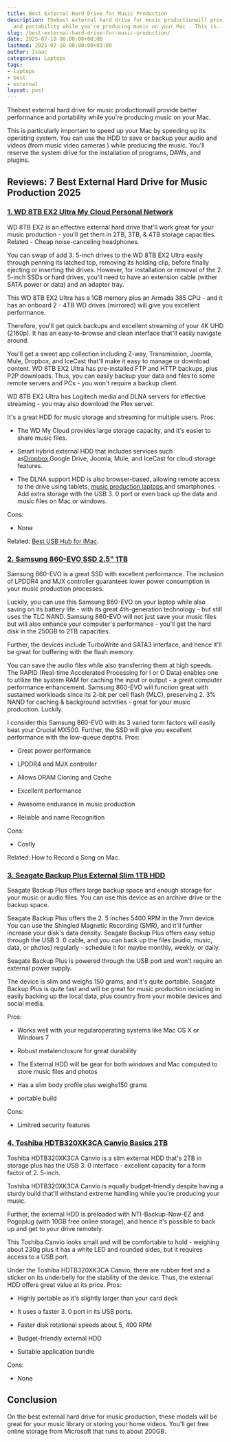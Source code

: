 ```yaml
---
title: Best External Hard Drive for Music Production
description: Thebest external hard drive for music productionwill provide better performance
  and portability while you're producing music on your Mac . This is...
slug: /best-external-hard-drive-for-music-production/
date: 2025-07-10 00:00:00+00:00
lastmod: 2025-07-10 00:00:00+03:00
author: Isaac
categories: Laptops
tags:
- laptops
- best
- external
layout: post
---
```

Thebest external hard drive for music productionwill provide better performance and portability while you're producing music on your Mac.

This is particularly important to speed up your Mac by speeding up its operating system. You can use the HDD to save or backup your audio and videos (from music video cameras ) while producing the music. You'll reserve the system drive for the installation of programs, DAWs, and plugins.

##  Reviews: 7 Best External Hard Drive for Music Production 2025

###  [1. WD 8TB EX2 Ultra My Cloud Personal Network](https://www.amazon.com/dp/B01AWH05GE/?tag=p-policy-20)

WD 8TB EX2 is an effective external hard drive that'll work great for your music production - you'll get them in 2TB, 3TB, & 4TB storage capacities. Related - Cheap noise-canceling headphones.

You can swap of add 3. 5-inch drives to the WD 8TB EX2 Ultra easily through penning its latched top, removing its holding clip, before finally ejecting or inserting the drives. However, for installation or removal of the 2. 5-inch SSDs or hard drives, you'll need to have an extension cable (wither SATA power or data) and an adapter tray.

This WD 8TB EX2 Ultra has a 1GB memory plus an Armada 385 CPU - and it has an onboard 2 - 4TB WD drives (mirrored) will give you excellent performance.

Therefore, you'll get quick backups and excellent streaming of your 4K UHD (2160p). It has an easy-to-browse and clean interface that'll easily navigate around.

You'll get a sweet app collection including Z-way, Transmission, Joomla, Mule, Dropbox, and IceCast that'll make it easy to manage or download content. WD 8TB EX2 Ultra has pre-installed FTP and HTTP backups, plus P2P downloads. Thus, you can easily backup your data and files to some remote servers and PCs - you won't require a backup client.

WD 8TB EX2 Ultra has Logitech media and DLNA servers for effective streaming - you may also download the Plex server.

It's a great HDD for music storage and streaming for multiple users.
Pros:

- The WD My Cloud provides large storage capacity, and it's easier to share music files.

- Smart hybrid external HDD that includes services such as[Dropbox](https://www.dropbox.com/),Google Drive, Joomla, Mule, and IceCast for cloud storage features.

- The DLNA support HDD is also browser-based, allowing remote access to the drive using tablets, [music production laptops](https://pestpolicy.com/best-laptop-for-music-production/),and smartphones. - Add extra storage with the USB 3. 0 port or even back up the data and music files on Mac or windows.

Cons:

- None

Related: [Best USB Hub for iMac](https://pestpolicy.com/best-usb-hub-for-imac/).

###  [2. Samsung 860-EVO SSD 2.5" 1TB](https://www.amazon.com/dp/B078DPCY3T/?tag=p-policy-20)

Samsung 860-EVO is a great SSD with excellent performance. The inclusion of LPDDR4 and MJX controller guarantees lower power consumption in your music production processes.

Luckily, you can use this Samsung 860-EVO on your laptop while also saving on its battery life - with its great 4th-generation technology - but still uses the TLC NAND. Samsung 860-EVO will not just save your music files but will also enhance your computer's performance - you'll get the hard disk in the 250GB to 2TB capacities.

Further, the devices include TurboWrite and SATA3 interface, and hence it'll be great for buffering with the flash memory.

You can save the audio files while also transferring them at high speeds. The RAPID (Real-time Accelerated Processing for I or O Data) enables one to utilize the system RAM for caching the input or output - a great computer performance enhancement. Samsung 860-EVO will function great with sustained workloads since its 2-bit per cell flash (MLC), preserving 2. 3% NAND for caching & background activities - great for your music production. Luckily.

I consider this Samsung 860-EVO with its 3 varied form factors will easily beat your Crucial MX500. Further, the SSD will give you excellent performance with the low-queue depths.
Pros:

- Great power performance

- LPDDR4 and MJX controller

- Allows DRAM Cloning and Cache

- Excellent performance

- Awesome endurance in music production

- Reliable and name Recognition

Cons:

- Costly

Related: How to Record a Song on Mac.

###  [3. Seagate Backup Plus External Slim 1TB HDD](https://www.amazon.com/dp/B07MY4KWFK/?tag=p-policy-20)

Seagate Backup Plus offers large backup space and enough storage for your music or audio files. You can use this device as an archive drive or the backup space.

Seagate Backup Plus offers the 2. 5 inches 5400 RPM in the 7mm device. You can use the Shingled Magnetic Recording (SMR), and it'll further increase your disk's data density. Seagate Backup Plus offers easy setup through the USB 3. 0 cable, and you can back up the files (audio, music, data, or photos) regularly - schedule it for maybe monthly, weekly, or daily.

Seagate Backup Plus is powered through the USB port and won't require an external power supply.

The device is slim and weighs 150 grams, and it's quite portable. Seagate Backup Plus is quite fast and will be great for music production including in easily backing up the local data, plus country from your mobile devices and social media.

Pros:

- Works well with your regularoperating systems like Mac OS X or Windows 7

- Robust metalenclosure for great durability

- The External HDD will be gear for both windows and Mac computed to store music files and photos

- Has a slim body profile plus weighs150 grams

- portable build

Cons:

- Limitred security features

###  [4. Toshiba HDTB320XK3CA Canvio Basics 2TB](https://www.amazon.com/dp/B00N2S6W86/?tag=p-policy-20)

Toshiba HDTB320XK3CA Canvio is a slim external HDD that's 2TB in storage plus has the USB 3. 0 interface - excellent capacity for a form factor of 2. 5-inch.

Toshiba HDTB320XK3CA Canvio is equally budget-friendly despite having a sturdy build that'll withstand extreme handling while you're producing your music.

Further, the external HDD is preloaded with NTI-Backup-Now-EZ and Pogoplug (with 10GB free online storage), and hence it's possible to back up and get to your drive remotely.

This Toshiba Canvio looks small and will be comfortable to hold - weighing about 230g plus it has a white LED and rounded sides, but it requires access to a USB port.

Under the Toshiba HDTB320XK3CA Canvio, there are rubber feet and a sticker on its underbelly for the stability of the device. Thus, the external HDD offers great value at its price.
Pros:

- Highly portable as it's slightly larger than your card deck

- It uses a faster 3. 0 port in its USB ports.

- Faster disk rotational speeds about 5, 400 RPM

- Budget-friendly external HDD

- Suitable application bundle

Cons:

- None

##  Conclusion

On the best external hard drive for music production, these models will be great for your music library or storing your home videos. You'll get free online storage from Microsoft that runs to about 200GB.